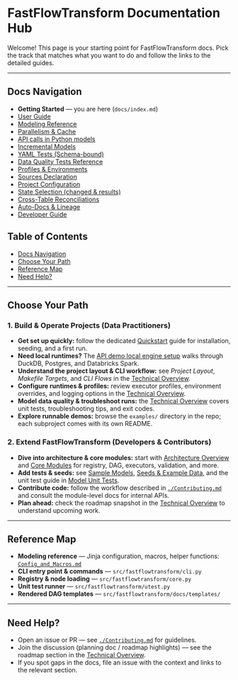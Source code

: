 # FastFlowTransform Documentation Hub

Welcome! This page is your starting point for FastFlowTransform docs. Pick the track that matches what you want to do and follow the links to the detailed guides.

---

## Docs Navigation
- **Getting Started** — you are here (`docs/index.md`)
- [User Guide](./Technical_Overview.md#part-i-operational-guide)
- [Modeling Reference](./Config_and_Macros.md)
- [Parallelism & Cache](./Cache_and_Parallelism.md)
- [API calls in Python models](./Api_Models.md)
- [Incremental Models](./Incremental.md)
- [YAML Tests (Schema-bound)](./YAML_Tests.md)
- [Data Quality Tests Reference](./Data_Quality_Tests.md)
- [Profiles & Environments](./Profiles.md)
- [Sources Declaration](./Sources.md)
- [Project Configuration](./Project_Config.md)
- [State Selection (changed & results)](./State_Selection.md)
- [Cross-Table Reconciliations](./Technical_Overview.md#cross-table-reconciliations)
- [Auto-Docs & Lineage](./Technical_Overview.md#auto-docs-lineage)
- [Developer Guide](./Technical_Overview.md#part-ii-architecture-internals)

## Table of Contents

- [Docs Navigation](#docs-navigation)
- [Choose Your Path](#choose-your-path)
- [Reference Map](#reference-map)
- [Need Help?](#need-help)

---

## Choose Your Path

### 1. Build & Operate Projects (Data Practitioners)

- **Get set up quickly:** follow the dedicated [Quickstart](Quickstart.md) guide for installation, seeding, and a first run.
- **Need local runtimes?** The [API demo local engine setup](examples/Local_Engine_Setup.md) walks through DuckDB, Postgres, and Databricks Spark.
- **Understand the project layout & CLI workflow:** see *Project Layout*, *Makefile Targets*, and *CLI Flows* in the [Technical Overview](Technical_Overview.md#project-layout).
- **Configure runtimes & profiles:** review executor profiles, environment overrides, and logging options in the [Technical Overview](Technical_Overview.md#profiles-environment-overrides).
- **Model data quality & troubleshoot runs:** the [Technical Overview](Technical_Overview.md#model-unit-tests-fft-utest) covers unit tests, troubleshooting tips, and exit codes.
- **Explore runnable demos:** browse the `examples/` directory in the repo; each subproject comes with its own README.

### 2. Extend FastFlowTransform (Developers & Contributors)

- **Dive into architecture & core modules:** start with [Architecture Overview](Technical_Overview.md#architecture-overview) and [Core Modules](Technical_Overview.md#core-modules) for registry, DAG, executors, validation, and more.
- **Add tests & seeds:** see [Sample Models](Technical_Overview.md#sample-models), [Seeds & Example Data](Technical_Overview.md#seeds-example-data), and the unit test guide in [Model Unit Tests](Technical_Overview.md#model-unit-tests-fft-utest).
- **Contribute code:** follow the workflow described in [`./Contributing.md`](./Contributing.md) and consult the module-level docs for internal APIs.
- **Plan ahead:** check the roadmap snapshot in the [Technical Overview](Technical_Overview.md#roadmap-snapshot) to understand upcoming work.

---

## Reference Map

- **Modeling reference** — Jinja configuration, macros, helper functions: [`Config_and_Macros.md`](Config_and_Macros.md)
- **CLI entry point & commands** — `src/fastflowtransform/cli.py`
- **Registry & node loading** — `src/fastflowtransform/core.py`
- **Unit test runner** — `src/fastflowtransform/utest.py`
- **Rendered DAG templates** — `src/fastflowtransform/docs/templates/`

---

## Need Help?

- Open an issue or PR — see [`./Contributing.md`](./Contributing.md) for guidelines.
- Join the discussion (planning doc / roadmap highlights) — see the roadmap section in the [Technical Overview](Technical_Overview.md#roadmap-snapshot).
- If you spot gaps in the docs, file an issue with the context and links to the relevant section.
